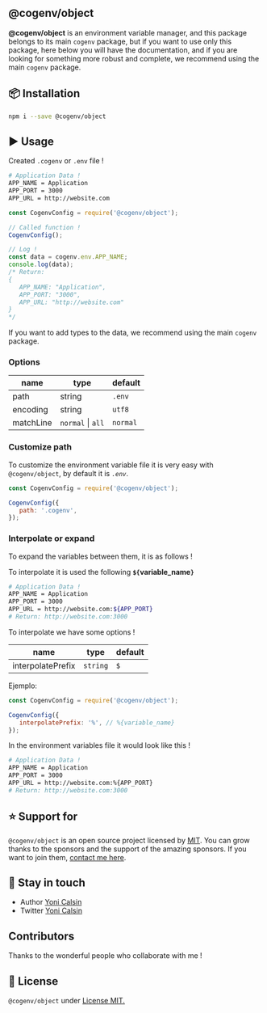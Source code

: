 ## @cogenv/object

**@cogenv/object** is an environment variable manager, and this package belongs to its main `cogenv` package, but if you want to use only this package, here below you will have the documentation, and if you are looking for something more robust and complete, we recommend using the main `cogenv` package.

## 📦 Installation

```bash
npm i --save @cogenv/object
```

## ▶️ Usage

Created `.cogenv` or `.env` file !

```bash
# Application Data !
APP_NAME = Application
APP_PORT = 3000
APP_URL = http://website.com
```

```js
const CogenvConfig = require('@cogenv/object');

// Called function !
CogenvConfig();

// Log !
const data = cogenv.env.APP_NAME;
console.log(data);
/* Return:
{
   APP_NAME: "Application",
   APP_PORT: "3000",
   APP_URL: "http://website.com"
}
*/
```

If you want to add types to the data, we recommend using the main `cogenv` package.

### Options

| name      | type              | default  |
| --------- | ----------------- | -------- |
| path      | string            | `.env`   |
| encoding  | string            | `utf8`   |
| matchLine | `normal` \| `all` | `normal` |

### Customize path

To customize the environment variable file it is very easy with `@cogenv/object`, by default it is _`.env`_.

```js
const CogenvConfig = require('@cogenv/object');

CogenvConfig({
   path: '.cogenv',
});
```

### Interpolate or expand

To expand the variables between them, it is as follows !

To interpolate it is used the following **`${`variable_name`}`**

```bash
# Application Data !
APP_NAME = Application
APP_PORT = 3000
APP_URL = http://website.com:${APP_PORT}
# Return: http://website.com:3000
```

To interpolate we have some options !

| name              | type     | default |
| ----------------- | -------- | ------- |
| interpolatePrefix | `string` | `$`     |

Ejemplo:

```js
const CogenvConfig = require('@cogenv/object');

CogenvConfig({
   interpolatePrefix: '%', // %{variable_name}
});
```

In the environment variables file it would look like this !

```bash
# Application Data !
APP_NAME = Application
APP_PORT = 3000
APP_URL = http://website.com:%{APP_PORT}
# Return: http://website.com:3000
```

## ⭐ Support for

`@cogenv/object` is an open source project licensed by [MIT](LICENSE). You can grow thanks to the sponsors and the support of the amazing sponsors. If you want to join them, [contact me here](mailto:helloyonicb@gmail.com).

## 🎩 Stay in touch

-  Author [Yoni Calsin](https://github.com/yoicalsin)
-  Twitter [Yoni Calsin](https://twitter.com/yoicalsin)

## Contributors

Thanks to the wonderful people who collaborate with me !

## 📜 License

`@cogenv/object` under [License MIT.](LICENSE)
